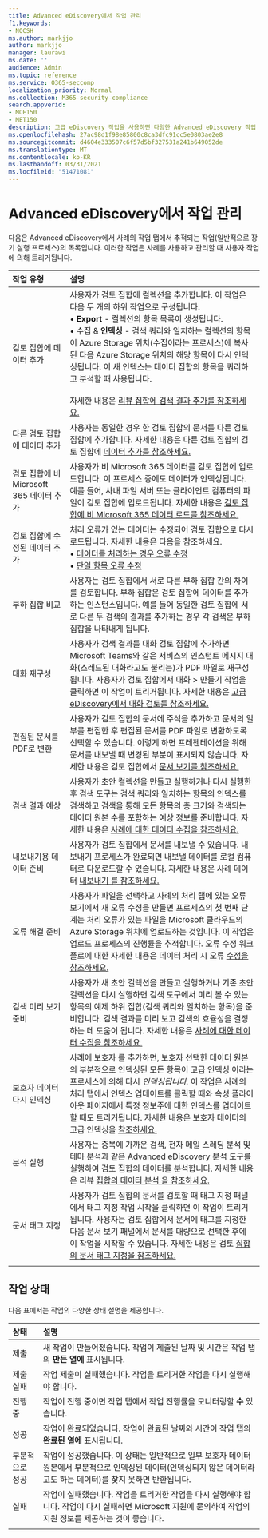 ```yaml
---
title: Advanced eDiscovery에서 작업 관리
f1.keywords:
- NOCSH
ms.author: markjjo
author: markjjo
manager: laurawi
ms.date: ''
audience: Admin
ms.topic: reference
ms.service: O365-seccomp
localization_priority: Normal
ms.collection: M365-security-compliance
search.appverid:
- MOE150
- MET150
description: 고급 eDiscovery 작업을 사용하면 다양한 Advanced eDiscovery 작업 수행과 관련된 장기 실행 프로세스의 상태를 추적할 수 있습니다.
ms.openlocfilehash: 27ac98d1f98e85800c8ca3dfc91cc5e0803ae2e8
ms.sourcegitcommit: d4604e333507c6f57d5bf327531a241b649052de
ms.translationtype: MT
ms.contentlocale: ko-KR
ms.lasthandoff: 03/31/2021
ms.locfileid: "51471081"
---
```

# <a name="manage-jobs-in-advanced-ediscovery"></a>Advanced eDiscovery에서 작업 관리

다음은 Advanced eDiscovery에서 사례의 작업 탭에서 추적되는 작업(일반적으로 장기 실행 프로세스)의 목록입니다.  이러한 작업은 사례를 사용하고 관리할 때 사용자 작업에 의해 트리거됩니다.

| 작업 유형           | 설명     |
| :----------------- | :----------     |
|검토 집합에 데이터 추가 | 사용자가 검토 집합에 컬렉션을 추가합니다. 이 작업은 다음 두 개의 하위 작업으로 구성됩니다. </br>• **Export** - 컬렉션의 항목 목록이 생성됩니다. </br>• 수집 & **인덱싱** - 검색 쿼리와 일치하는 컬렉션의 항목이 Azure Storage 위치(수집이라는 프로세스)에 복사된 다음 Azure Storage 위치의 해당 항목이 다시 인덱싱됩니다. 이 새 인덱스는 데이터 집합의 항목을 쿼리하고 분석할 때 사용됩니다. </br></br>자세한 내용은 [리뷰 집합에 검색 결과 추가를 참조하세요.](add-data-to-review-set.md) |
|다른 검토 집합에 데이터 추가 | 사용자는 동일한 경우 한 검토 집합의 문서를 다른 검토 집합에 추가합니다. 자세한 내용은 다른 검토 집합의 검토 집합에 [데이터 추가를 참조하세요.](add-data-to-review-set-from-another-review-set.md)|
|검토 집합에 비 Microsoft 365 데이터 추가 | 사용자가 비 Microsoft 365 데이터를 검토 집합에 업로드합니다. 이 프로세스 중에도 데이터가 인덱싱됩니다. 예를 들어, 사내 파일 서버 또는 클라이언트 컴퓨터의 파일이 검토 집합에 업로드됩니다. 자세한 내용은 [검토 집합에 비 Microsoft 365 데이터 로드를 참조하세요.](load-non-office-365-data-into-a-review-set.md)| 
|검토 집합에 수정된 데이터 추가 | 처리 오류가 있는 데이터는 수정되어 검토 집합으로 다시 로드됩니다. 자세한 내용은 다음을 참조하세요.</br>• [데이터를 처리하는 경우 오류 수정](error-remediation-when-processing-data-in-advanced-ediscovery.md)</br>• [단일 항목 오류 수정](single-item-error-remediation.md)| 
|부하 집합 비교 | 사용자는 검토 집합에서 서로 다른 부하 집합 간의 차이를 검토합니다. 부하 집합은 검토 집합에 데이터를 추가하는 인스턴스입니다. 예를 들어 동일한 검토 집합에 서로 다른 두 검색의 결과를 추가하는 경우 각 검색은 부하 집합을 나타내게 됩니다. |
|대화 재구성|사용자가 검색 결과를 대화 검토 집합에 추가하면 Microsoft Teams와 같은 서비스의 인스턴트 메시지 대화(스레드된 대화라고도 불리는)가 PDF 파일로 재구성됩니다. 사용자가 검토 집합에서 대화 >  만들기 작업을 클릭하면 이 작업이 트리거됩니다. 자세한 내용은 [고급 eDiscovery에서 대화 검토를 참조하세요.](conversation-review-sets.md)
|편집된 문서를 PDF로 변환|사용자가 검토 집합의 문서에 주석을 추가하고 문서의 일부를 편집한 후 편집된 문서를 PDF 파일로 변환하도록 선택할 수 있습니다. 이렇게 하면 프레젠테이션을 위해 문서를 내보낼 때 변경된 부분이 표시되지 않습니다. 자세한 내용은 검토 집합에서 [문서 보기를 참조하세요.](annotating-and-redacting-documents.md) |
|검색 결과 예상 | 사용자가 초안 컬렉션을 만들고 실행하거나 다시 실행한 후 검색 도구는 검색 쿼리와 일치하는 항목의 인덱스를 검색하고 검색을 통해 모든 항목의 총 크기와 검색되는 데이터 원본 수를 포함하는 예상 정보를 준비합니다.  자세한 내용은 [사례에 대한 데이터 수집을 참조하세요.](collecting-data-for-ediscovery.md) | 
|내보내기용 데이터 준비 | 사용자가 검토 집합에서 문서를 내보낼 수 있습니다. 내보내기 프로세스가 완료되면 내보낼 데이터를 로컬 컴퓨터로 다운로드할 수 있습니다. 자세한 내용은 사례 데이터 [내보내기 를 참조하세요.](exporting-data-ediscover20.md) | 
|오류 해결 준비 |사용자가 파일을 선택하고 사례의 처리 탭에 있는 오류 보기에서  새 오류 수정을 만들면 프로세스의 첫 번째 단계는 처리 오류가 있는 파일을 Microsoft 클라우드의 Azure Storage 위치에 업로드하는 것입니다. 이 작업은 업로드 프로세스의 진행률을 추적합니다. 오류 수정 워크플로에 대한 자세한 내용은 데이터 처리 시 오류 [수정을 참조하세요.](error-remediation-when-processing-data-in-advanced-ediscovery.md) | 
|검색 미리 보기 준비 | 사용자가 새 초안 컬렉션을 만들고 실행하거나 기존 초안 컬렉션을 다시 실행하면 검색 도구에서 미리 볼 수 있는 항목의 예제 하위 집합(검색 쿼리와 일치하는 항목)을 준비합니다. 검색 결과를 미리 보고 검색의 효율성을 결정하는 데 도움이 됩니다.  자세한 내용은 [사례에 대한 데이터 수집을 참조하세요.](collecting-data-for-ediscovery.md#view-search-results-and-statistics) | 
|보호자 데이터 다시 인덱싱 | 사례에 보호자 를 추가하면, 보호자 선택한 데이터 원본의 부분적으로 인덱싱된 모든 항목이 고급 인덱싱 이라는 프로세스에 의해 다시 *인덱싱됩니다.* 이 작업은 사례의 처리  탭에서 인덱스  업데이트를 클릭할 때와 속성 플라이아웃 페이지에서 특정 정보주에 대한 인덱스를 업데이트할 때도 트리거됩니다. 자세한 내용은 보호자 데이터의 고급 인덱싱을 [참조하세요.](indexing-custodian-data.md)
|분석 실행 | 사용자는 중복에 가까운 검색, 전자 메일 스레딩 분석 및 테마 분석과 같은 Advanced eDiscovery 분석 도구를 실행하여 검토 집합의 데이터를 분석합니다. 자세한 내용은 리뷰 [집합의 데이터 분석 을 참조하세요.](analyzing-data-in-review-set.md) | 
|문서 태그 지정 | 사용자가 검토 집합의 문서를 검토할 때 태그  지정 패널에서 태그 지정 작업 시작을 클릭하면 이 작업이 트리거됩니다.  사용자는 검토 집합에서 문서에 태그를 지정한 다음 문서 보기 패널에서 문서를 대량으로 선택한 후에 이 작업을 시작할 수 있습니다. 자세한 내용은 검토 [집합의 문서 태그 지정을 참조하세요.](tagging-documents.md) | 
|||

## <a name="job-status"></a>작업 상태

다음 표에서는 작업의 다양한 상태 설명을 제공합니다.

| 상태           | 설명     |
| :----------------- | :----------     |
| 제출 | 새 작업이 만들어졌습니다.  작업이 제출된 날짜 및 시간은 작업 탭의 **만든** **열에** 표시됩니다. |
| 제출 실패 | 작업 제출이 실패했습니다.  작업을 트리거한 작업을 다시 실행해야 합니다. |
| 진행 중 | 작업이 진행 중이면 작업 탭에서 작업 진행률을 모니터링할 **수** 있습니다. |
| 성공 | 작업이 완료되었습니다. 작업이 완료된 날짜와 시간이 작업 탭의 **완료된** **열에** 표시됩니다. |
| 부분적으로 성공 | 작업이 성공했습니다. 이 상태는 일반적으로 일부 보호자 데이터 원본에서 부분적으로 인덱싱된 데이터(인덱싱되지 않은 데이터라고도 하는 데이터)를 찾지 못하면 반환됩니다.   |
| 실패 | 작업이 실패했습니다.  작업을 트리거한 작업을 다시 실행해야 합니다. 작업이 다시 실패하면 Microsoft 지원에 문의하여 작업의 지원 정보를 제공하는 것이 좋습니다. |
|||
